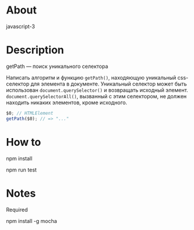 # About

javascript-3

# Description

getPath — поиск уникального селектора

Написать алгоритм и функцию `getPath()`, находяющую уникальный css-селектор для элемента в документе.
Уникальный селектор может быть использован `document.querySelector()` и возвращать исходный элемент.
`document.querySelectorAll()`, вызванный с этим селектором, не должен находить никаких элементов, кроме исходного.

```javascript
$0; // HTMLElement
getPath($0); // => "..."
```

# How to

npm install

npm run test

# Notes

Required 

npm install -g mocha